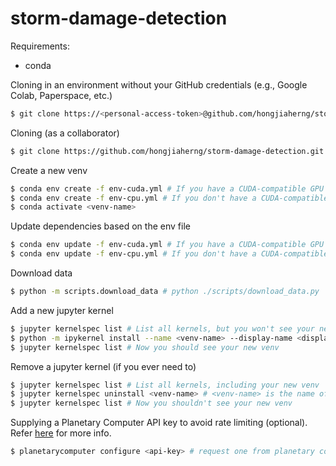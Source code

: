 # storm-damage-detection

Requirements:

- conda

Cloning in an environment without your GitHub credentials (e.g., Google Colab, Paperspace, etc.)

```bash
$ git clone https://<personal-access-token>@github.com/hongjiaherng/storm-damage-detection.git
```

Cloning (as a collaborator)

```bash
$ git clone https://github.com/hongjiaherng/storm-damage-detection.git
```

Create a new venv

```bash
$ conda env create -f env-cuda.yml # If you have a CUDA-compatible GPU
$ conda env create -f env-cpu.yml # If you don't have a CUDA-compatible GPU
$ conda activate <venv-name>
```

Update dependencies based on the env file

```bash
$ conda env update -f env-cuda.yml # If you have a CUDA-compatible GPU
$ conda env update -f env-cpu.yml # If you don't have a CUDA-compatible GPU
```

Download data

```bash
$ python -m scripts.download_data # python ./scripts/download_data.py
```

Add a new jupyter kernel

```bash
$ jupyter kernelspec list # List all kernels, but you won't see your new venv yet
$ python -m ipykernel install --name <venv-name> --display-name <display-name> # <venv-name> can be the same as <display-name>
$ jupyter kernelspec list # Now you should see your new venv
```

Remove a jupyter kernel (if you ever need to)

```bash
$ jupyter kernelspec list # List all kernels, including your new venv
$ jupyter kernelspec uninstall <venv-name> # <venv-name> is the name of your venv
$ jupyter kernelspec list # Now you shouldn't see your new venv
```

Supplying a Planetary Computer API key to avoid rate limiting (optional). Refer [here](https://pypi.org/project/planetary-computer/) for more info.

```bash
$ planetarycomputer configure <api-key> # request one from planetary computer hub's token section
```
